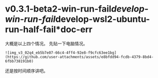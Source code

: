 # v0.3.1-beta2-win-run-fail*develop-win-run-fail*develop-wsl2-ubuntu-run-half-fail*doc-err
大概是以上四个情况。
先贴一下电脑情况。
```windows
![img_v3_02q4_eb5b7e07-66c4-4ff4-92e8-f9cfc63ee1bg](https://github.com/user-attachments/assets/e8bfdd94-fcdb-4379-8bd4-6fbb738191b0)

```
还是按时间顺序讲吧。

